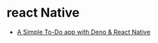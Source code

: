 # react Native

* [A Simple To-Do app with Deno & React Native](ttps://javascript.plainenglish.io/a-simple-to-do-app-with-deno-react-native-fe54b9c6b460)

